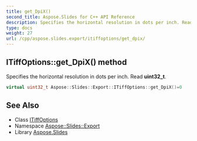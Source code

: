 ```yaml
---
title: get_DpiX()
second_title: Aspose.Slides for C++ API Reference
description: Specifies the horizontal resolution in dots per inch. Read uint32_t.
type: docs
weight: 27
url: /cpp/aspose.slides.export/itiffoptions/get_dpix/
---
```

## ITiffOptions::get_DpiX() method


Specifies the horizontal resolution in dots per inch. Read **uint32_t**.

```cpp
virtual uint32_t Aspose::Slides::Export::ITiffOptions::get_DpiX()=0
```

## See Also

* Class [ITiffOptions](./)
* Namespace [Aspose::Slides::Export](../)
* Library [Aspose.Slides](../../)